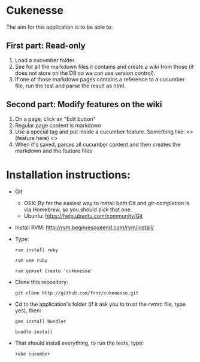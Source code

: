 Cukenesse
=========

The aim for this application is to be able to:

First part: Read-only
---------------------

  1. Load a cucumber folder.
  2. See for all the markdown files it contains and create a wiki from those (it does not store on the DB so we can use version control).
  3. If one of those markdown pages contains a reference to a cucumber file, run the test and parse the result as html.
  
Second part: Modify features on the wiki
----------------------------------------

  1. On a page, click an "Edit button"
  2. Regular page content is markdown
  3. Use a special tag and put inside a cucumber feature. Something like: <<cucumber>> (feature here) <<cucumber>>
  4. When it's saved, parses all cucumber content and then creates the markdown and the feature files

  
Installation instructions:
==========================
 - Git
     - OSX: By far the easiest way to install both Git and git-completion is via Homebrew, so you should pick that one.
     - Ubuntu: https://help.ubuntu.com/community/Git

  - Install RVM: http://rvm.beginrescueend.com/rvm/install/
  
  - Type: 
    
    `rvm install ruby`
    
    `rvm use ruby`
    
    `rvm gemset create 'cukenesse'`
    
  - Clone this repository:
  
    `git clone http://github.com/frnz/cukenesse.git`
  
  - Cd to the application's folder (if it ask you to trust the rvmrc file, type yes), then:
  
    `gem install bundler`
    
    `bundle install`
  
  - That should install everything, to run the tests, type:
  
    `rake cucumber`
